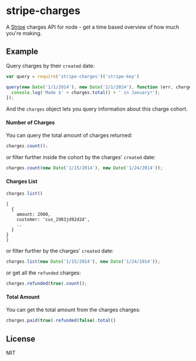 
# stripe-charges

  A [Stripe](https://stripe.com) charges API for node  - get a time based overview of how much you're making.

## Example

Query charges by their `created` date:

```js
var query = require('stripe-charges')('stripe-key')

query(new Date('1/1/2014'), new Date('2/1/2014'), function (err, charges) {
  console.log('Made $' + charges.total() + ' in January!');
});
```

And the `charges` object lets you query information about this charge cohort.

#### Number of Charges

You can query the total amount of charges returned:

```js
charges.count();
```

or filter further inside the cohort by the charges' `created` date:

```js
charges.count(new Date('1/15/2014'), new Date('1/24/2014'));
```

#### Charges List

```js
charges.list()
```
```
[
  {
    amount: 2900,
    customer: 'cus_2983jd92d2d',
    ..
  }
}
]
```
or filter further by the charges' `created` date:

```js
charges.list(new Date('1/15/2014'), new Date('1/24/2014'));
```

or get all the `refunded` charges:

```js
charges.refunded(true).count();
```

#### Total Amount

You can get the total amount from the charges charges:

```js
charges.paid(true).refunded(false).total()
```

## License

MIT